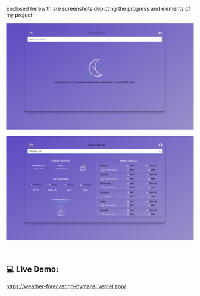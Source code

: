 
Enclosed herewith are screenshots depicting the progress and elements of my project:


![Application screenshot](./public/Screenshot1.png)

![Application screenshot](./public/Screenshot2.png)

<br/>

## 💻 Live Demo:
https://weather-forecasting-bymansi.vercel.app/









